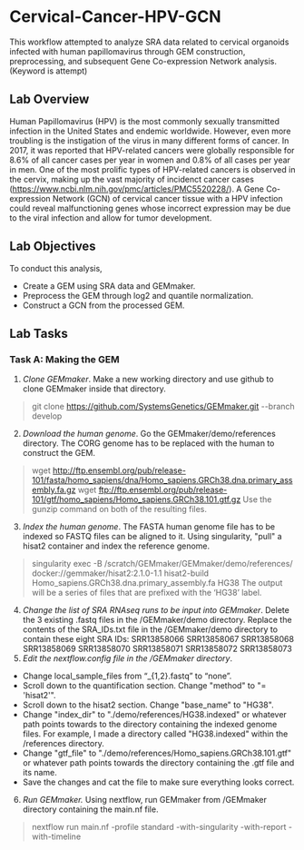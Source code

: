# Cervical-Cancer-HPV-GCN
This workflow attempted to analyze SRA data related to cervical organoids infected with human papillomavirus through GEM construction, preprocessing, and subsequent Gene Co-expression Network analysis. (Keyword is attempt) 
## Lab Overview
Human Papillomavirus (HPV) is the most commonly sexually transmitted infection in the United States and endemic worldwide. However, even more troubling is the instigation of the virus in many different forms of cancer. In 2017, it was reported that HPV-related cancers were globally responsible for 8.6% of all cancer cases per year in women and 0.8% of all cases per year in men. One of the most prolific types of HPV-related cancers is observed in the cervix, making up the vast majority of incidenct cancer cases (https://www.ncbi.nlm.nih.gov/pmc/articles/PMC5520228/). A Gene Co-expression Network (GCN) of cervical cancer tissue with a HPV infection could reveal malfunctioning genes whose incorrect expression may be due to the viral infection and allow for tumor development. 
## Lab Objectives
To conduct this analysis, 
* Create a GEM using SRA data and GEMmaker.
* Preprocess the GEM through log2 and quantile normalization.
* Construct a GCN from the processed GEM.
## Lab Tasks
### Task A: Making the GEM
1. *Clone GEMmaker*. 
Make a new working directory and use github to clone GEMmaker inside that directory. 
> git clone https://github.com/SystemsGenetics/GEMmaker.git --branch develop
2. *Download the human genome*.
Go the GEMmaker/demo/references directory. The CORG genome has to be replaced with the human to construct the GEM. 
> wget http://ftp.ensembl.org/pub/release-101/fasta/homo_sapiens/dna/Homo_sapiens.GRCh38.dna.primary_assembly.fa.gz
> wget ftp://ftp.ensembl.org/pub/release-101/gtf/homo_sapiens/Homo_sapiens.GRCh38.101.gtf.gz
Use the gunzip command on both of the resulting files. 
3. *Index the human genome*.
The FASTA human genome file has to be indexed so FASTQ files can be aligned to it. Using singularity, "pull" a hisat2 container and index the reference genome.
> singularity exec -B /scratch/GEMmaker/GEMmaker/demo/references/ docker://gemmaker/hisat2:2.1.0-1.1 hisat2-build Homo_sapiens.GRCh38.dna.primary_assembly.fa HG38
The output will be a series of files that are prefixed with the ‘HG38’ label.
4. *Change the list of SRA RNAseq runs to be input into GEMmaker*.
Delete the 3 existing .fastq files in the /GEMmaker/demo directory. Replace the contents of the SRA_IDs.txt file in the /GEMmaker/demo directory to contain these eight SRA IDs:
SRR13858066
SRR13858067
SRR13858068
SRR13858069
SRR13858070
SRR13858071
SRR13858072
SRR13858073
5. *Edit the nextflow.config file in the /GEMmaker directory*.
* Change local_sample_files from “_{1,2}.fastq” to “none”.
* Scroll down to the quantification section. Change "method" to "= 'hisat2'".
* Scroll down to the hisat2 section. Change "base_name" to "HG38".
* Change "index_dir" to "./demo/references/HG38.indexed" or whatever path points towards to the directory containing the indexed genome files. For example, I made a directory called "HG38.indexed" within the /references directory. 
* Change "gtf_file" to "./demo/references/Homo_sapiens.GRCh38.101.gtf" or whatever path points towards the directory containing the .gtf file and its name. 
* Save the changes and cat the file to make sure everything looks correct. 
6. *Run GEMmaker.*
Using nextflow, run GEMmaker from /GEMmaker directory containing the main.nf file. 
> nextflow run main.nf -profile standard -with-singularity -with-report -with-timeline
